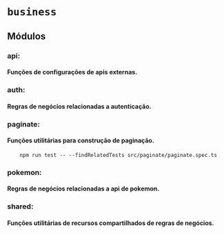 # `business`


## Módulos
### api:
#### Funções de configurações de apis externas.

### auth:
#### Regras de negócios relacionadas a autenticação.

### paginate:
#### Funções utilitárias para construção de paginação.
```
    npm run test -- --findRelatedTests src/paginate/paginate.spec.ts                                 
```

### pokemon:
#### Regras de negócios relacionadas a api de pokemon.

### shared:
#### Funções utilitárias de recursos compartilhados de regras de negócios.

